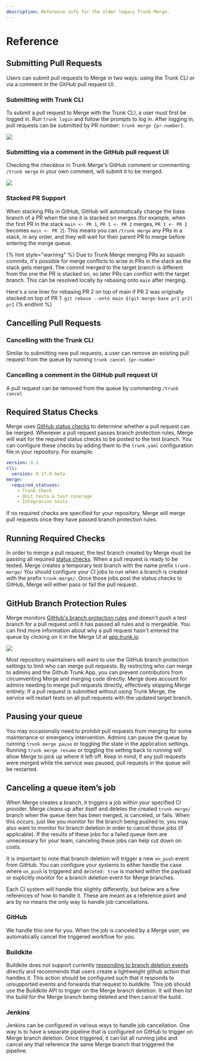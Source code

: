 ```yaml
---
description: Reference info for the older legacy Trunk Merge.
---
```


# Reference

## Submitting Pull Requests

Users can submit pull requests to Merge in two ways: using the Trunk CLI or via a comment in the GitHub pull request UI.

### Submitting with Trunk CLI

To submit a pull request to Merge with the Trunk CLI, a user must first be logged in. Run `trunk login` and follow the prompts to log in. After logging in, pull requests can be submitted by PR number: `trunk merge {pr-number}`.

![ ](https://files.readme.io/3ba842c-Screen_Shot_2022-09-11_at_10.43.28_PM.png)

### Submitting via a comment in the GitHub pull request UI

Checking the checkbox in Trunk Merge's GitHub comment or commenting `/trunk merge` in your own comment, will submit it to be merged.

![ ](https://files.readme.io/b6513d0-image.png)

### Stacked PR Support

When stacking PRs in GitHub, GitHub will automatically change the base branch of a PR when the one it is stacked on merges (for example, when the first PR in the stack `main <- PR 1`, `PR 1 <- PR 2` merges, `PR 1 <- PR 2` becomes `main <- PR 2`). This means you can `/trunk merge` any PRs in a stack, in any order, and they will wait for their parent PR to merge before entering the merge queue.

{% hint style="warning" %}
Due to Trunk Merge merging PRs as squash commits, it's possible for merge conflicts to arise in PRs in the stack as the stack gets merged. The commit merged to the target branch is different from the one the PR is stacked on, so later PRs can conflict with the target branch. This can be resolved locally by rebasing onto `main` after merging.

Here's a one liner for rebasing PR 2 on top of main if PR 2 was originally stacked on top of PR 1: `git rebase --onto main $(git merge-base pr1 pr2) pr2`
{% endhint %}

## Cancelling Pull Requests

### Cancelling with the Trunk CLI

Similar to submitting new pull requests, a user can remove an existing pull request from the queue by running `trunk cancel {pr-number`

### Cancelling a comment in the GitHub pull request UI

A pull request can be removed from the queue by commenting `/trunk cancel`

## Required Status Checks

Merge uses [GitHub status checks](https://docs.github.com/en/pull-requests/collaborating-with-pull-requests/collaborating-on-repositories-with-code-quality-features/about-status-checks) to determine whether a pull request can be merged. Whenever a pull request passes branch protection rules, Merge will wait for the required status checks to be posted to the test branch. You can configure these checks by adding them to the `trunk.yaml` configuration file in your repository. For example:

```yaml
version: 0.1
cli:
  version: 0.17.0-beta
merge:
  required_statuses:
    - Trunk Check
    - Unit tests & test coverage
    - Integration tests
```

If no required checks are specified for your repository, Merge will merge pull requests once they have passed branch protection rules.

## Running Required Checks

In order to merge a pull request, the test branch created by Merge must be passing all required [status checks](https://docs.github.com/en/pull-requests/collaborating-with-pull-requests/collaborating-on-repositories-with-code-quality-features/about-status-checks). When a pull request is ready to be tested, Merge creates a temporary test branch with the name prefix `trunk-merge/` You should configure your CI jobs to run when a branch is created with the prefix `trunk-merge/`. Once those jobs post the status checks to GitHub, Merge will either pass or fail the pull request.

## GitHub Branch Protection Rules

Merge monitors [GitHub's branch protection rules](https://docs.github.com/en/repositories/configuring-branches-and-merges-in-your-repository/defining-the-mergeability-of-pull-requests/about-protected-branches#about-branch-protection-rules) and doesn't push a test branch for a pull request until it has passed all rules and is mergeable. You can find more information about why a pull request hasn't entered the queue by clicking on it in the Merge UI at [app.trunk.io](https://app.trunk.io).

![ ](https://files.readme.io/a2ccbf1-Screen_Shot_2022-09-11_at_11.15.15_PM.png)

Most repository maintainers will want to use the GitHub branch protection settings to limit who can merge pull requests. By restricting who can merge to admins and the Github Trunk App, you can prevent contributors from circumventing Merge and merging code directly. Merge does account for admins needing to merge pull requests directly, effectively skipping Merge entirely. If a pull request is submitted without using Trunk Merge, the service will restart tests on all pull requests with the updated target branch.

## Pausing your queue

You may occasionally need to prohibit pull requests from merging for some maintenance or emergency intervention. Admins can pause the queue by running `trunk merge pause` or toggling the state in the application settings. Running `trunk merge resume` or toggling the setting back to running will allow Merge to pick up where it left off. Keep in mind, if any pull requests were merged while the service was paused, pull requests in the queue will be restarted.

## Canceling a queue item’s job

When Merge creates a branch, it triggers a job within your specified CI provider. Merge cleans up after itself and deletes the created `trunk-merge/` branch when the queue item has been merged, is canceled, or fails. When this occurs, just like you monitor for the branch being pushed to, you may also want to monitor for branch deletion in order to cancel those jobs (if applicable). If the results of these jobs for a failed queue item are unnecessary for your team, canceling these jobs can help cut down on costs.

It is important to note that branch deletion will trigger a new `on_push` event from GitHub. You can configure your systems to either handle the case where `on_push` is triggered and `deleted: true` is marked within the payload or explicitly monitor for a branch deletion event for Merge branches.

Each CI system will handle this slightly differently, but below are a few references of how to handle it. These are meant as a reference point and are by no means the only way to handle job cancellations.

### GitHub

We handle this one for you. When the job is canceled by a Merge user, we automatically cancel the triggered workflow for you.

### Buildkite

Buildkite does not support currently [responding to branch deletion events](https://forum.buildkite.community/t/trigger-pipeline-on-branch-deletion/1567/2) directly and recommends that users create a lightweight github action that handles it. This action should be configured such that it responds to unsupported events and forwards that request to buildkite. This job should use the Buildkite API to trigger on the Merge branch deletion. It will then list the build for the Merge branch being deleted and then cancel the build.

### Jenkins

Jenkins can be configured in various ways to handle job cancellation. One way is to have a separate pipeline that is configured on GitHub to trigger on Merge branch deletion. Once triggered, it can list all running jobs and cancel any that reference the same Merge branch that triggered the pipeline.
